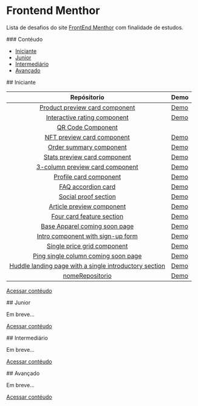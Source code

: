 
# Frontend Menthor

Lista de desafios do site [FrontEnd Menthor](https://www.frontendmentor.io/) com finalidade de estudos.


<a name="contéudo"> 
### Contéudo
</a>


- [Iniciante](#iniciante)
- [Junior](#junior)
- [Intermediário](#intermediário)
- [Avançado](#avançado)


<a name="iniciante"> 
## Iniciante 
</a>

| Repósitorio | Demo                                                                         |
| :-: | --------------------------------------------------------------------------------------------------------------------------- | 
| [Product preview card component](link_repositorio) |  [Demo](link_demo) ||
| [Interactive rating component](link_repositorio) |  [Demo](link_demo) ||
| [QR Code Component](link_repositorio) ||
| [NFT preview card component](link_repositorio) |  [Demo](link_demo) ||
| [Order summary component](link_repositorio) |  [Demo](link_demo) ||
| [Stats preview card component](link_repositorio) |  [Demo](link_demo) ||
| [3-column preview card component](link_repositorio) |  [Demo](link_demo) ||
| [Profile card component](link_repositorio) |  [Demo](link_demo) ||
| [FAQ accordion card](link_repositorio) |  [Demo](link_demo) ||
| [Social proof section](link_repositorio) |  [Demo](link_demo) ||
| [Article preview component](link_repositorio) |  [Demo](link_demo) ||
| [Four card feature section](link_repositorio) |  [Demo](link_demo) ||
| [Base Apparel coming soon page](link_repositorio) |  [Demo](link_demo) ||
| [Intro component with sign-up form](link_repositorio) |  [Demo](link_demo) ||
| [Single price grid component](link_repositorio) |  [Demo](link_demo) ||
| [Ping single column coming soon page](link_repositorio) |  [Demo](link_demo) ||
| [Huddle landing page with a single introductory section](link_repositorio) |  [Demo](link_demo) ||
| [nomeRepositorio](link_repositorio) |  [Demo](link_demo) ||



[Acessar contéudo](#contéudo)

<a name="junior"> 
## Junior
</a>

Em breve...


[Acessar contéudo](#contéudo)

<a name="intermediário"> 
## Intermediário
</a>

Em breve...

[Acessar contéudo](#contéudo)

<a name="avançado"> 
## Avançado
</a>

Em breve...

[Acessar contéudo](#contéudo)